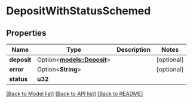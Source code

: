 # DepositWithStatusSchemed

## Properties

Name | Type | Description | Notes
------------ | ------------- | ------------- | -------------
**deposit** | Option<[**models::Deposit**](Deposit.md)> |  | [optional]
**error** | Option<**String**> |  | [optional]
**status** | **u32** |  | 

[[Back to Model list]](../README.md#documentation-for-models) [[Back to API list]](../README.md#documentation-for-api-endpoints) [[Back to README]](../README.md)


